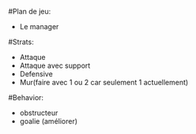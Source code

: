 #Plan de jeu:
- Le manager

#Strats:
- Attaque
- Attaque avec support
- Defensive
- Mur(faire avec 1 ou 2 car seulement 1 actuellement)

#Behavior:
- obstructeur
- goalie (améliorer)
